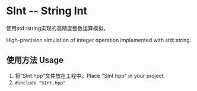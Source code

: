 # SInt -- String Int

使用std::string实现的高精度整数运算模拟。

High-precision simulation of integer operation implemented with std::string.

## 使用方法 Usage

1. 将“SInt.hpp”文件放在工程中。Place "SInt.hpp" in your project.
2. `#include "SInt.hpp"`
